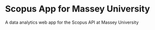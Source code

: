 # Scopus App for Massey University

A data analytics web app for the Scopus API at Massey University

